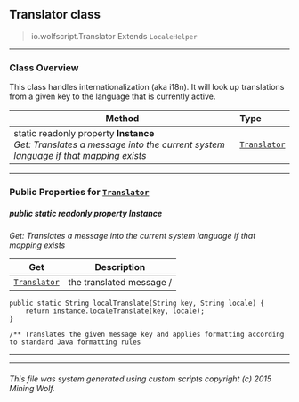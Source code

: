 ## Translator __class__

>io.wolfscript.Translator
>Extends `LocaleHelper`

---

### Class Overview

This class handles internationalization (aka i18n). It will look up translations from a given key to the language that is currently active.

Method | Type   
--- | :--- 
static readonly property __Instance__ <br> _Get: Translates a message into the current system language if that mapping exists_ | [`Translator`](Translator.md)



---


### Public Properties for [`Translator`](Translator.md)

##### <a id='instance'></a>public static readonly property __Instance__

_Get: Translates a message into the current system language if that mapping exists_

Get | Description
--- | --- 
[`Translator`](Translator.md) | the translated message /
    public static String localTranslate(String key, String locale) {
        return instance.localeTranslate(key, locale);
    }

    /** Translates the given message key and applies formatting according to standard Java formatting rules



---
---


###### This file was system generated using custom scripts copyright (c) 2015 Mining Wolf.
	

